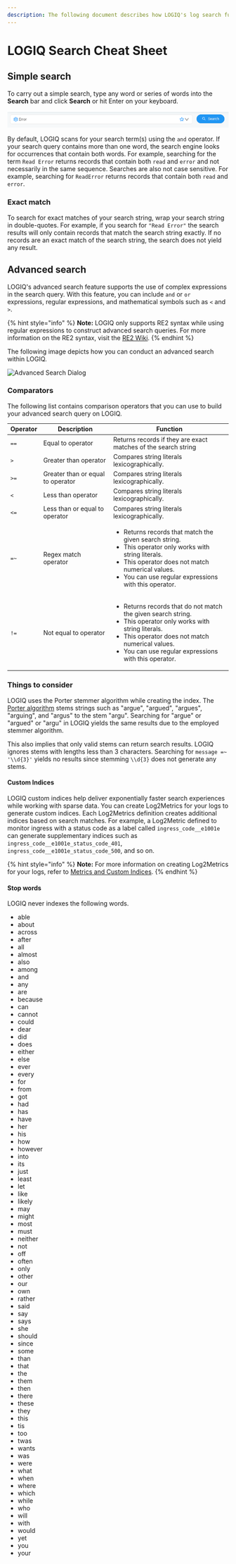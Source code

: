 ```yaml
---
description: The following document describes how LOGIQ's log search functionality works.
---
```


# LOGIQ Search Cheat Sheet

## Simple search

To carry out a simple search, type any word or series of words into the **Search** bar and click **Search** or hit Enter on your keyboard.&#x20;

![Search Bar](<../.gitbook/assets/image (6) (1).png>)

By default, LOGIQ scans for your search term(s) using the `and` operator. If your search query contains more than one word, the search engine looks for occurrences that contain both words. For example, searching for the term `Read Error` returns records that contain both `read` and `error` and not necessarily in the same sequence. Searches are also not case sensitive. For example, searching for `ReadError` returns records that contain both `read` and `error`.&#x20;

### Exact match

To search for exact matches of your search string, wrap your search string in double-quotes. For example, if you search for `"Read Error"` the search results will only contain records that match the search string exactly. If no records are an exact match of the search string, the search does not yield any result.&#x20;

## Advanced search

LOGIQ's advanced search feature supports the use of complex expressions in the search query. With this feature, you can include `and` or `or` expressions, regular expressions, and mathematical symbols such as `<` and `>`.&#x20;

{% hint style="info" %}
**Note:** LOGIQ only supports RE2 syntax while using regular expressions to construct  advanced search queries. For more information on the RE2 syntax, visit the [RE2 Wiki](https://github.com/google/re2/wiki/Syntax).&#x20;
{% endhint %}

The following image depicts how you can conduct an advanced search within LOGIQ.

![Advanced Search Dialog](../.gitbook/assets/advanced-search-2022-01-25\_17-40-46.png)

### Comparators

The following list contains comparison operators that you can use to build your advanced search query on LOGIQ.

| Operator | Description                       | Function                                                                                                                                                                                                                                                    |
| -------- | --------------------------------- | ----------------------------------------------------------------------------------------------------------------------------------------------------------------------------------------------------------------------------------------------------------- |
| `==`     | Equal to operator                 | Returns records if they are exact matches of the search string                                                                                                                                                                                              |
| `>`      | Greater than operator             | Compares string literals lexicographically.                                                                                                                                                                                                                 |
| `>=`     | Greater than or equal to operator | Compares string literals lexicographically.                                                                                                                                                                                                                 |
| `<`      | Less than operator                | Compares string literals lexicographically.                                                                                                                                                                                                                 |
| `<=`     | Less than or equal to operator    | Compares string literals lexicographically.                                                                                                                                                                                                                 |
| `=~`     | Regex match operator              | <ul><li>Returns records that match the given search string.</li><li>This operator only works with string literals. </li><li>This operator does not match numerical values. </li><li>You can use regular expressions with this operator. </li></ul>          |
| `!=`     | Not equal to operator             | <ul><li>Returns records that do not match the given search string. </li><li>This operator only works with string literals. </li><li>This operator does not match numerical values. </li><li>You can use regular expressions with this operator.  </li></ul> |

### Things to consider

LOGIQ uses the Porter stemmer algorithm while creating the index. The [Porter algorithm](https://en.wikipedia.org/wiki/Stemming) stems strings such as "argue", "argued", "argues", "arguing", and "argus" to the stem "argu". Searching for "argue" or "argued" or "argu" in LOGIQ yields the same results due to the employed stemmer algorithm.&#x20;

This also implies that only valid stems can return search results. LOGIQ ignores stems with lengths less than 3 characters. Searching for `message =~ '\\d{3}'` yields no results since stemming `\\d{3}` does not generate any stems.&#x20;

#### Custom Indices

LOGIQ custom indices help deliver exponentially faster search experiences while working with sparse data. You can create Log2Metrics for your logs to generate custom indices. Each Log2Metrics definition creates additional indices based on search matches. For example, a Log2Metric defined to monitor ingress with a status code as a label called `ingress_code__e1001e` can generate supplementary indices such as `ingress_code__e1001e_status_code_401`, `ingress_code__e1001e_status_code_500`, and so on.

{% hint style="info" %}
**Note:** For more information on creating Log2Metrics for your logs, refer to [Metrics and Custom Indices](metrics-and-custom-indices.md#creating-a-log-2-metric). &#x20;
{% endhint %}

#### Stop words

LOGIQ never indexes the following words.&#x20;

* able
* about
* across
* after
* all
* almost
* also
* among
* and
* any
* are
* because
* can
* cannot
* could
* dear
* did
* does
* either
* else
* ever
* every
* for
* from
* got
* had
* has
* have
* her
* his
* how
* however
* into
* its
* just
* least
* let
* like
* likely
* may
* might
* most
* must
* neither
* not
* off
* often
* only
* other
* our
* own
* rather
* said
* say
* says
* she
* should
* since
* some
* than
* that
* the
* them
* then
* there
* these
* they
* this
* tis
* too
* twas
* wants
* was
* were
* what
* when
* where
* which
* while
* who
* will
* with
* would
* yet
* you
* your

